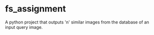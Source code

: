 # fs_assignment
A python project that outputs 'n' similar images from the database of an input query image. 
